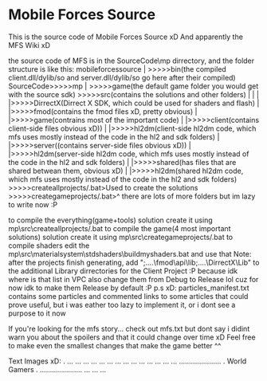 Mobile Forces Source
====================

This is the source code of Mobile Forces Source xD
And apparently the MFS Wiki xD

the source code of MFS is in the SourceCode\mp dirrectory, and the folder structure is like this:
mobileforcessource
		|
		>>>>>bin(the compiled client.dll/dylib/so and server.dll/dylib/so go here after their compiled)
SourceCode>>>>>mp
		|
		>>>>>game(the default game folder you would get with the source sdk)
		>>>>>src(contains the solutions and other folders)
		|	|
		|	|>>>>>DirrectX(Dirrect X SDK, which could be used for shaders and flash)
		|	|>>>>>fmod(contains the fmod files xD, pretty obvious)
		|	|>>>>>game(contrains most of the important code)
		|		|>>>>>client(contains client-side files obvious xD))
		|			|>>>>>hl2dm(client-side hl2dm code, which mfs uses mostly instead of the code in the hl2 and sdk folders)
		|		|>>>>>server((contains server-side files obvious xD))
		|			|>>>>>hl2dm(server-side hl2dm code, which mfs uses mostly instead of the code in the hl2 and sdk folders)
		|		|>>>>>shared(has files that are shared betwean them, obvious xD)
		|			|>>>>>hl2dm(shared hl2dm code, which mfs uses mostly instead of the code in the hl2 and sdk folders)
		>>>>>createallprojects/.bat>Used to create the solutions
		>>>>>creategameprojects/.bat>^
there are lots of more folders but im lazy to write now :P

to compile the everything(game+tools) solution create it using mp\src\createallprojects/.bat
to compile the game(4 most important solutions) solution create it using mp\src\creategameprojects/.bat
to compile shaders edit the mp\src\materialsystem\stdshaders\buildmyshaders.bat and use that
Note: after the projects finish generating, add ";..\..\fmod\api\lib;..\..\DirrectX\Lib" to the additional Library dirrectories for the Client Project :P because idk where is that list in VPC
also change them from Debug to Release lol cuz for now idk to make them Release by default :P
p.s xD: particles_manifest.txt contains some particles and commented links to some articles that could prove useful, but i was eather too lazy to implement it, or i dont see a purpose to it now

If you're looking for the mfs story... check out mfs.txt but dont say i didint warn you about the spoilers and that it could change over time xD
Feel free to make even the smallest changes that make the game better ^^

Text Images xD:
			 .
			...
			...
			...
			...
			...
			...
			...
			...
			...
			...
			...
			...
			...
			...
	.....................
	.   World Gamers    .
	.....................
			...
			...
			...
